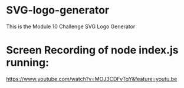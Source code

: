 # SVG-logo-generator

This is the Module 10 Challenge SVG Logo Generator

# Screen Recording of node index.js running:

https://www.youtube.com/watch?v=MOJ3CDFvTqY&feature=youtu.be
